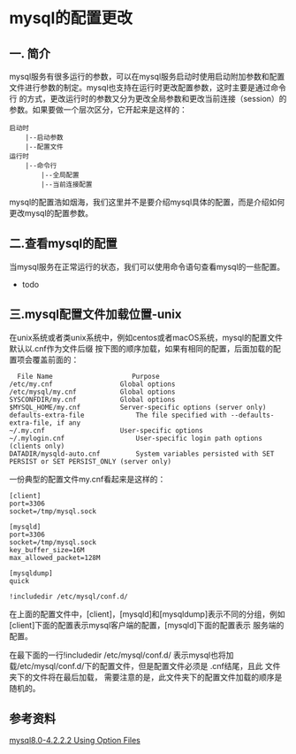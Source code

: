 # mysql的配置更改
## 一. 简介
mysql服务有很多运行的参数，可以在mysql服务启动时使用启动附加参数和配置文件进行参数的制定。mysql也支持在运行时更改配置参数，这时主要是通过命令行
的方式，更改运行时的参数又分为更改全局参数和更改当前连接（session）的参数。如果要做一个层次区分，它开起来是这样的：
```
启动时
    |--启动参数
    |--配置文件
运行时
    |--命令行
        |--全局配置
        |--当前连接配置        
```
mysql的配置浩如烟海，我们这里并不是要介绍mysql具体的配置，而是介绍如何更改mysql的配置参数。
## 二.查看mysql的配置
当mysql服务在正常运行的状态，我们可以使用命令语句查看mysql的一些配置。
- todo

## 三.mysql配置文件加载位置-unix
在unix系统或者类unix系统中，例如centos或者macOS系统，mysql的配置文件默认以.cnf作为文件后缀
按下图的顺序加载，如果有相同的配置，后面加载的配置项会覆盖前面的：
```text
  File Name	                   Purpose
/etc/my.cnf	                Global options
/etc/mysql/my.cnf	        Global options
SYSCONFDIR/my.cnf	        Global options
$MYSQL_HOME/my.cnf	        Server-specific options (server only)
defaults-extra-file             The file specified with --defaults-extra-file, if any
~/.my.cnf	                User-specific options
~/.mylogin.cnf	                User-specific login path options (clients only)
DATADIR/mysqld-auto.cnf	        System variables persisted with SET PERSIST or SET PERSIST_ONLY (server only)
```

一份典型的配置文件my.cnf看起来是这样的：
```text
[client]
port=3306
socket=/tmp/mysql.sock

[mysqld]
port=3306
socket=/tmp/mysql.sock
key_buffer_size=16M
max_allowed_packet=128M

[mysqldump]
quick

!includedir /etc/mysql/conf.d/
```
在上面的配置文件中，[client]，[mysqld]和[mysqldump]表示不同的分组，例如[client]下面的配置表示mysql客户端的配置，[mysqld]下面的配置表示
服务端的配置。

在最下面的一行!includedir /etc/mysql/conf.d/ 表示mysql也将加载/etc/mysql/conf.d/下的配置文件，但是配置文件必须是 .cnf结尾，且此
文件夹下的文件将在最后加载， 需要注意的是，此文件夹下的配置文件加载的顺序是随机的。
## 参考资料
[mysql8.0-4.2.2.2 Using Option Files](https://dev.mysql.com/doc/refman/8.0/en/option-files.html)
